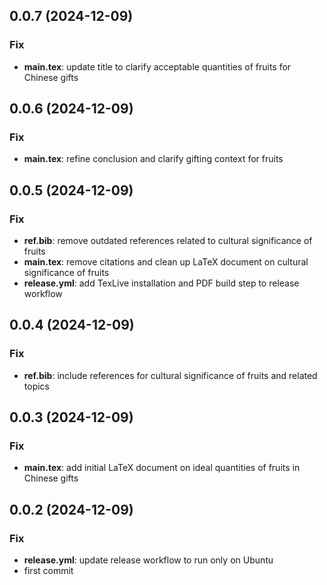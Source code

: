 ## 0.0.7 (2024-12-09)

### Fix

- **main.tex**: update title to clarify acceptable quantities of fruits for Chinese gifts

## 0.0.6 (2024-12-09)

### Fix

- **main.tex**: refine conclusion and clarify gifting context for fruits

## 0.0.5 (2024-12-09)

### Fix

- **ref.bib**: remove outdated references related to cultural significance of fruits
- **main.tex**: remove citations and clean up LaTeX document on cultural significance of fruits
- **release.yml**: add TexLive installation and PDF build step to release workflow

## 0.0.4 (2024-12-09)

### Fix

- **ref.bib**: include references for cultural significance of fruits and related topics

## 0.0.3 (2024-12-09)

### Fix

- **main.tex**: add initial LaTeX document on ideal quantities of fruits in Chinese gifts

## 0.0.2 (2024-12-09)

### Fix

- **release.yml**: update release workflow to run only on Ubuntu
- first commit
